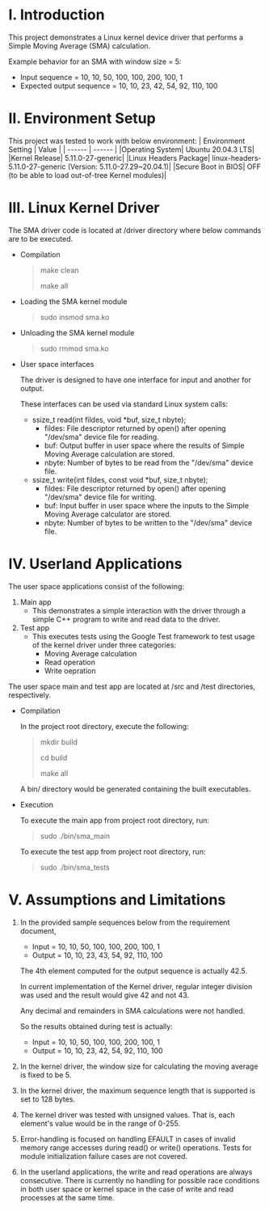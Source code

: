 # I. Introduction

This project demonstrates a Linux kernel device driver that performs a Simple Moving Average (SMA) calculation.

Example behavior for an SMA with window size = 5:

* Input sequence = 10, 10, 50, 100, 100, 200, 100, 1
* Expected output sequence = 10, 10, 23, 42, 54, 92, 110, 100

# II. Environment Setup

This project was tested to work with below environment:
| Environment Setting | Value |
| ------ | ------ |
|Operating System| Ubuntu 20.04.3 LTS|
|Kernel Release| 5.11.0-27-generic|
|Linux Headers Package| linux-headers-5.11.0-27-generic (Version: 5.11.0-27.29~20.04.1)|
|Secure Boot in BIOS| OFF (to be able to load out-of-tree Kernel modules)|

# III. Linux Kernel Driver

The SMA driver code is located at /driver directory where below commands are to be executed.

* Compilation
  > make clean
  >
  > make all

* Loading the SMA kernel module
  > sudo insmod sma.ko

* Unloading the SMA kernel module
  > sudo rmmod sma.ko

* User space interfaces

  The driver is designed to have one interface for input and another for output.

  These interfaces can be used via standard Linux system calls:
  * ssize_t read(int fildes, void *buf, size_t nbyte);
    * fildes: File descriptor returned by open() after opening "/dev/sma" device file for reading.
    * buf: Output buffer in user space where the results of Simple Moving Average calculation are stored.
    * nbyte: Number of bytes to be read from the "/dev/sma" device file.
  * ssize_t write(int fildes, const void *buf, size_t nbyte);
    * fildes: File descriptor returned by open() after opening "/dev/sma" device file for writing.
    * buf: Input buffer in user space where the inputs to the Simple Moving Average calculator are stored.
    * nbyte: Number of bytes to be written to the "/dev/sma" device file.

# IV. Userland Applications

The user space applications consist of the following:
1. Main app
    - This demonstrates a simple interaction with the driver through a simple C++ program to write and read data to the driver.
2. Test app
    - This executes tests using the Google Test framework to test usage of the kernel driver under three categories:
      - Moving Average calculation
      - Read operation
      - Write oepration

The user space main and test app are located at /src and /test directories, respectively.

* Compilation

  In the project root directory, execute the following:
  > mkdir build
  >
  > cd build
  >
  > make all

  A bin/ directory would be generated containing the built executables.

* Execution

  To execute the main app from project root directory, run:
  > sudo ./bin/sma_main

  To execute the test app from project root directory, run:
  > sudo ./bin/sma_tests

# V. Assumptions and Limitations
1. In the provided sample sequences below from the requirement document,
    * Input = 10, 10, 50, 100, 100, 200, 100, 1
    * Output = 10, 10, 23, 43, 54, 92, 110, 100

    The 4th element computed for the output sequence is actually 42.5.

    In current implementation of the Kernel driver, regular integer division was used and the result would give 42 and not 43.

    Any decimal and remainders in SMA calculations were not handled.

    So the results obtained during test is actually:
    * Input = 10, 10, 50, 100, 100, 200, 100, 1
    * Output = 10, 10, 23, 42, 54, 92, 110, 100

2. In the kernel driver, the window size for calculating the moving average is fixed to be 5.

3. In the kernel driver, the maximum sequence length that is supported is set to 128 bytes.

4. The kernel driver was tested with unsigned values. That is, each element's value would be in the range of 0-255.

5. Error-handling is focused on handling EFAULT in cases of invalid memory range accesses during read() or write() operations. Tests for module initialization failure cases are not covered.

6. In the userland applications, the write and read operations are always consecutive. There is currently no handling for possible race conditions in both user space or kernel space in the case of write and read processes at the same time.

